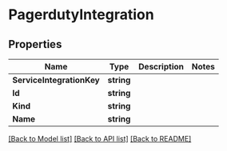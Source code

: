 # PagerdutyIntegration

## Properties

Name | Type | Description | Notes
------------ | ------------- | ------------- | -------------
**ServiceIntegrationKey** | **string** |  | 
**Id** | **string** |  | 
**Kind** | **string** |  | 
**Name** | **string** |  | 

[[Back to Model list]](../README.md#documentation-for-models) [[Back to API list]](../README.md#documentation-for-api-endpoints) [[Back to README]](../README.md)


